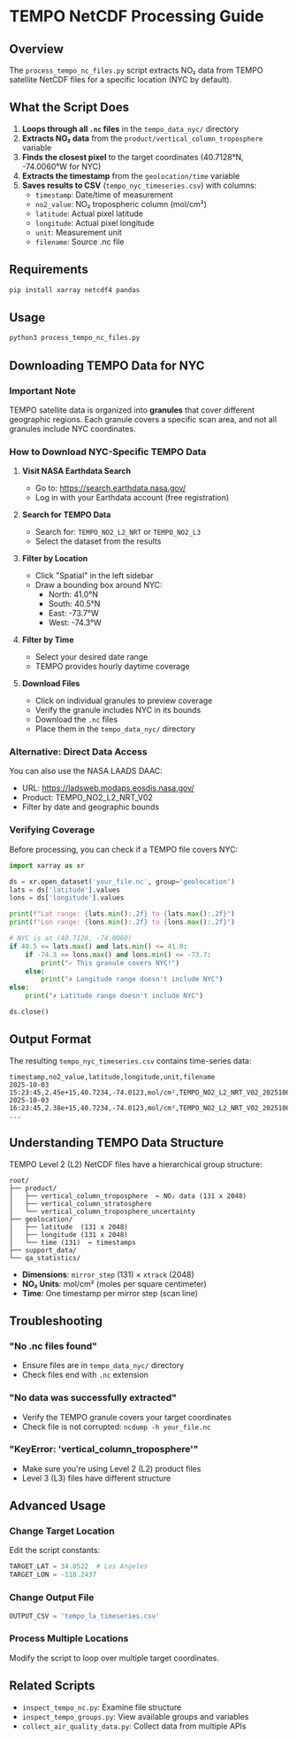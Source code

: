 # TEMPO NetCDF Processing Guide

## Overview
The `process_tempo_nc_files.py` script extracts NO₂ data from TEMPO satellite NetCDF files for a specific location (NYC by default).

## What the Script Does
1. **Loops through all `.nc` files** in the `tempo_data_nyc/` directory
2. **Extracts NO₂ data** from the `product/vertical_column_troposphere` variable
3. **Finds the closest pixel** to the target coordinates (40.7128°N, -74.0060°W for NYC)
4. **Extracts the timestamp** from the `geolocation/time` variable
5. **Saves results to CSV** (`tempo_nyc_timeseries.csv`) with columns:
   - `timestamp`: Date/time of measurement
   - `no2_value`: NO₂ tropospheric column (mol/cm²)
   - `latitude`: Actual pixel latitude
   - `longitude`: Actual pixel longitude
   - `unit`: Measurement unit
   - `filename`: Source .nc file

## Requirements
```bash
pip install xarray netcdf4 pandas
```

## Usage
```bash
python3 process_tempo_nc_files.py
```

## Downloading TEMPO Data for NYC

### Important Note
TEMPO satellite data is organized into **granules** that cover different geographic regions. Each granule covers a specific scan area, and not all granules include NYC coordinates.

### How to Download NYC-Specific TEMPO Data

1. **Visit NASA Earthdata Search**
   - Go to: https://search.earthdata.nasa.gov/
   - Log in with your Earthdata account (free registration)

2. **Search for TEMPO Data**
   - Search for: `TEMPO_NO2_L2_NRT` or `TEMPO_NO2_L3`
   - Select the dataset from the results

3. **Filter by Location**
   - Click "Spatial" in the left sidebar
   - Draw a bounding box around NYC:
     - North: 41.0°N
     - South: 40.5°N
     - East: -73.7°W
     - West: -74.3°W
   
4. **Filter by Time**
   - Select your desired date range
   - TEMPO provides hourly daytime coverage

5. **Download Files**
   - Click on individual granules to preview coverage
   - Verify the granule includes NYC in its bounds
   - Download the `.nc` files
   - Place them in the `tempo_data_nyc/` directory

### Alternative: Direct Data Access
You can also use the NASA LAADS DAAC:
- URL: https://ladsweb.modaps.eosdis.nasa.gov/
- Product: TEMPO_NO2_L2_NRT_V02
- Filter by date and geographic bounds

### Verifying Coverage
Before processing, you can check if a TEMPO file covers NYC:

```python
import xarray as xr

ds = xr.open_dataset('your_file.nc', group='geolocation')
lats = ds['latitude'].values
lons = ds['longitude'].values

print(f"Lat range: {lats.min():.2f} to {lats.max():.2f}")
print(f"Lon range: {lons.min():.2f} to {lons.max():.2f}")

# NYC is at (40.7128, -74.0060)
if 40.5 <= lats.max() and lats.min() <= 41.0:
    if -74.3 <= lons.max() and lons.min() <= -73.7:
        print("✓ This granule covers NYC!")
    else:
        print("✗ Longitude range doesn't include NYC")
else:
    print("✗ Latitude range doesn't include NYC")

ds.close()
```

## Output Format
The resulting `tempo_nyc_timeseries.csv` contains time-series data:

```csv
timestamp,no2_value,latitude,longitude,unit,filename
2025-10-03 15:23:45,2.45e+15,40.7234,-74.0123,mol/cm²,TEMPO_NO2_L2_NRT_V02_20251003T152345Z_S008G03.nc
2025-10-03 16:23:45,2.38e+15,40.7234,-74.0123,mol/cm²,TEMPO_NO2_L2_NRT_V02_20251003T162345Z_S009G03.nc
...
```

## Understanding TEMPO Data Structure

TEMPO Level 2 (L2) NetCDF files have a hierarchical group structure:

```
root/
├── product/
│   ├── vertical_column_troposphere  ← NO₂ data (131 x 2048)
│   ├── vertical_column_stratosphere
│   └── vertical_column_troposphere_uncertainty
├── geolocation/
│   ├── latitude  (131 x 2048)
│   ├── longitude (131 x 2048)
│   └── time (131)  ← timestamps
├── support_data/
└── qa_statistics/
```

- **Dimensions**: `mirror_step` (131) × `xtrack` (2048)
- **NO₂ Units**: mol/cm² (moles per square centimeter)
- **Time**: One timestamp per mirror step (scan line)

## Troubleshooting

### "No .nc files found"
- Ensure files are in `tempo_data_nyc/` directory
- Check files end with `.nc` extension

### "No data was successfully extracted"
- Verify the TEMPO granule covers your target coordinates
- Check file is not corrupted: `ncdump -h your_file.nc`

### "KeyError: 'vertical_column_troposphere'"
- Make sure you're using Level 2 (L2) product files
- Level 3 (L3) files have different structure

## Advanced Usage

### Change Target Location
Edit the script constants:
```python
TARGET_LAT = 34.0522  # Los Angeles
TARGET_LON = -118.2437
```

### Change Output File
```python
OUTPUT_CSV = 'tempo_la_timeseries.csv'
```

### Process Multiple Locations
Modify the script to loop over multiple target coordinates.

## Related Scripts
- `inspect_tempo_nc.py`: Examine file structure
- `inspect_tempo_groups.py`: View available groups and variables
- `collect_air_quality_data.py`: Collect data from multiple APIs
